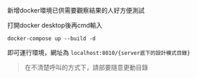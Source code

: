 新增docker環境已供需要觀察結果的人好方便測試

打開docker desktop後再cmd輸入
```
docker-compose up --build -d
```

即可運行環境，網址為 `localhost:8010/{server底下的設計模式目錄}`

> 在不清楚呼叫的方式下，請部要隨意更動目錄